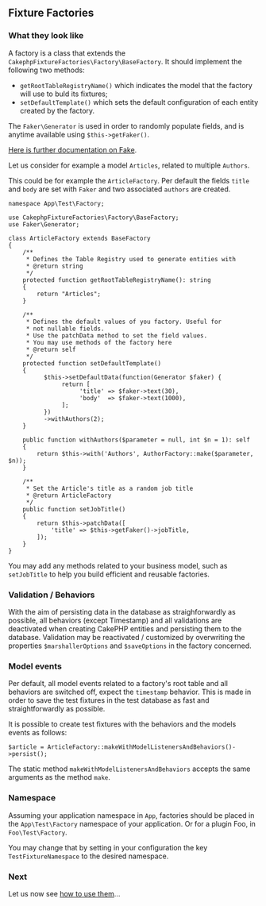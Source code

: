 ## Fixture Factories

### What they look like

A factory is a class that extends the `CakephpFixtureFactories\Factory\BaseFactory`. It should implement the following two methods:
* `getRootTableRegistryName()`  which indicates the model that the factory will use to buld its fixtures;
* `setDefaultTemplate()`  which sets the default configuration of each entity created by the factory.

The `Faker\Generator` is used in order to randomly populate fields, and is anytime available using `$this->getFaker()`.

[Here is further documentation on Fake](https://github.com/fzaninotto/Faker). 

Let us consider for example a model `Articles`, related to multiple `Authors`.

This could be for example the `ArticleFactory`. Per default the fields `title` and `body` are set with `Faker` and two associated `authors` are created.
```$xslt
namespace App\Test\Factory;

use CakephpFixtureFactories\Factory\BaseFactory;
use Faker\Generator;

class ArticleFactory extends BaseFactory
{
    /**
     * Defines the Table Registry used to generate entities with
     * @return string
     */
    protected function getRootTableRegistryName(): string
    {
        return "Articles";
    }

    /**
     * Defines the default values of you factory. Useful for
     * not nullable fields.
     * Use the patchData method to set the field values.
     * You may use methods of the factory here
     * @return self
     */
    protected function setDefaultTemplate()
    {
          $this->setDefaultData(function(Generator $faker) {
               return [
                    'title' => $faker->text(30),
                    'body'  => $faker->text(1000),
               ];
          })
          ->withAuthors(2);
    }

    public function withAuthors($parameter = null, int $n = 1): self
    {
        return $this->with('Authors', AuthorFactory::make($parameter, $n));
    }

    /**
     * Set the Article's title as a random job title     
     * @return ArticleFactory
     */
    public function setJobTitle()
    {
        return $this->patchData([
            'title' => $this->getFaker()->jobTitle,
        ]);
    }
}
```
You may add any methods related to your business model, such as `setJobTitle` to help you build efficient and reusable factories.

### Validation / Behaviors
With the aim of persisting data in the database as straighforwardly as possible, all behaviors (except Timestamp) and all validations
are deactivated when creating CakePHP entities and persisting them to the database. Validation may be reactivated / customized by overwriting
 the properties `$marshallerOptions` and `$saveOptions` in the factory concerned.
 
 ### Model events
 Per default, all model events related to a factory's root table and all behaviors are switched off, expect the `timestamp` behavior. 
 This is made in order to save the test fixtures in the test database as fast and straightforwardly as possible.
 
 It is possible to create test fixtures with the behaviors and the models events as follows:
 ```
$article = ArticleFactory::makeWithModelListenersAndBehaviors()->persist();
```
 
 The static method `makeWithModelListenersAndBehaviors` accepts the same arguments as the method `make`.
 
 ### Namespace
 
 Assuming your application namespace in `App`, factories should be placed in the `App\Test\Factory` namespace of your application.
 Or for a plugin Foo, in `Foo\Test\Factory`.
 
 You may change that by setting in your configuration the key `TestFixtureNamespace` to the desired namespace.
 
 ### Next
 
 Let us now see [how to use them](examples.md)...
